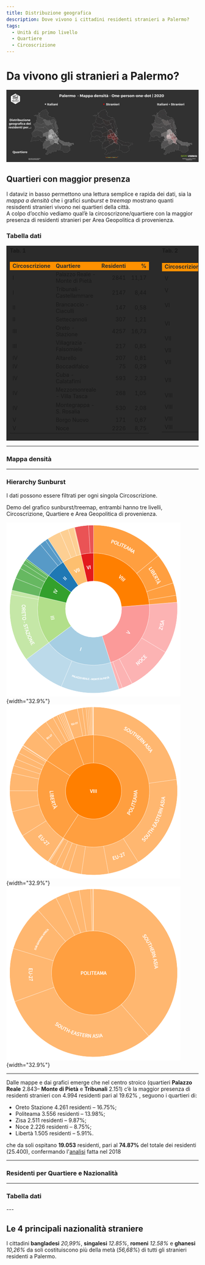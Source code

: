 ```yaml
---
title: Distribuzione geografica
description: Dove vivono i cittadini residenti stranieri a Palermo?
tags:
  - Unità di primo livello
  - Quartiere
  - Circoscrizione
---
```

<style>
.md-typeset .md-typeset h1 {line-height: 0px!important;}
.md-typeset h3 {font-size: 0px!important; line-height: 0px!important; margin: 0px!important;}
/*.md-typeset {line-height: 0px!important;}*/
.md-typeset h1:target:before, .md-typeset h2:target:before, .md-typeset h3:target:before {padding-top: 2rem!important;}
</style>

# Da vivono gli stranieri a Palermo?

[![](../img/Popolazione_Quartieri_clip.jpg)](../img/Popolazione_Quartieri.jpg "Distribuzione geografica per tipologie di Aree Scarica il file ad alta risoluzione")

## Quartieri con maggior presenza
<p>I dataviz in basso permettono una lettura semplice e rapida dei dati, sia la <em>mappa a densità</em> che i  grafici <em>sunburst</em> e <em>treemap</em> mostrano quanti resisdenti stranieri vivono nei quartieri della città. <br> A colpo d’occhio vediamo qual’è la circoscrizone/quartiere con la maggior presenza di residenti stranieri per Area Geopolitica di provenienza. <br>
</p>

### Tabella dati
<body> 
<table width="100%" style="border: 1px solid #2a2a2a" align="center" cellpadding="0" cellspacing="0">
  <tbody>
    <tr style="border: 1px solid #2a2a2a">
      <td bgcolor="#2A2A2A" style="border: 1px solid #2a2a2a"><strong>Tab. 1</strong></td>
      <td bgcolor="#2A2A2A"  style="border: 1px solid #2a2a2a"><strong>&nbsp;</strong></td>
      <td bgcolor="#2a2a2a" style="border: 1px solid #2a2a2a"><strong>Tab. 2</strong></td>
    </tr>
    <tr>
      <td bgcolor="#2a2a2a" style="border: 1px solid #2a2a2a"><table align="center">
        <tr>
          <td align="left" bgcolor="#ff9100"><strong style="color:#2a2a2a">Circoscrizione</strong></td>
          <td align="left" bgcolor="#ff9100"><strong style="color:#2a2a2a">Quartiere</strong></td>
          <td align="right" bgcolor="#ff9100"><strong style="color:#2a2a2a">Residenti</strong></td>
          <td align="right" bgcolor="#ff9100"><strong style="color:#2a2a2a">%</strong></td>
        </tr>
        <tr>
          <td align="left">I</td>
          <td align="left">Palazzo Reale - Monte di Pietà</td>
          <td align="right">2841</td>
          <td align="right">11,17</td>
        </tr>
        <tr>
          <td align="left">I</td>
          <td align="left">Tribunali-Castellammare</td>
          <td align="right">2147</td>
          <td align="right">8,44</td>
        </tr>
        <tr>
          <td align="left">II</td>
          <td align="left">Brancaccio - Ciaculli</td>
          <td align="right">147</td>
          <td align="right">0,58</td>
        </tr>
        <tr>
          <td align="left">II</td>
          <td align="left">Settecannoli</td>
          <td align="right">307</td>
          <td align="right">1,21</td>
        </tr>
        <tr>
          <td align="left">III</td>
          <td align="left">Oreto - Stazione</td>
          <td align="right">4257</td>
          <td align="right">16,73</td>
        </tr>
        <tr>
          <td align="left">III</td>
          <td align="left">Villagrazia - Falsomiele</td>
          <td align="right">217</td>
          <td align="right">0,85</td>
        </tr>
        <tr>
          <td align="left">IV</td>
          <td align="left">Altarello</td>
          <td align="right">207</td>
          <td align="right">0,81</td>
        </tr>
        <tr>
          <td align="left">IV</td>
          <td align="left">Boccadifalco</td>
          <td align="right">75</td>
          <td align="right">0,29</td>
        </tr>
        <tr>
          <td align="left">IV</td>
          <td align="left">Cuba - Calatafimi</td>
          <td align="right">593</td>
          <td align="right">2,33</td>
        </tr>
        <tr>
          <td align="left">IV</td>
          <td align="left">Mezzomonreale - Villa Tasca</td>
          <td align="right">268</td>
          <td align="right">1,05</td>
        </tr>
        <tr>
          <td align="left">IV</td>
          <td align="left">Montegrappa - S. Rosalia</td>
          <td align="right">530</td>
          <td align="right">2,08</td>
        </tr>
        <tr>
          <td align="left">V</td>
          <td align="left">Borgo Nuovo</td>
          <td align="right">171</td>
          <td align="right">0,67</td>
        </tr>
        <tr>
          <td align="left">V</td>
          <td align="left">Noce</td>
          <td align="right">2226</td>
          <td align="right">8,75</td>
        </tr>
      </table></td>
      <td bgcolor="#2a2a2a" style="border: 1px solid #2a2a2a">&nbsp;</td>
      <td bgcolor="#2a2a2a" style="border: 1px solid #2a2a2a"><table align="center">
        <tr>
          <td align="left" bgcolor="#ff9100"><strong style="color:#2a2a2a">Circoscrizione</strong></td>
          <td align="left" bgcolor="#ff9100"><strong style="color:#2a2a2a">Quartiere</strong></td>
          <td bgcolor="#ff9100"><strong style="color:#2a2a2a">Residenti</strong></td>
          <td bgcolor="#ff9100"><strong style="color:#2a2a2a">%</strong></td>
        </tr>
        <tr>
          <td align="left">V</td>
          <td align="left">Uditore - Passo di Rigano</td>
          <td>511</td>
          <td>2,01</td>
        </tr>
        <tr>
          <td align="left">V</td>
          <td align="left">Zisa</td>
          <td>2511</td>
          <td>9,87</td>
        </tr>
        <tr>
          <td align="left">VI</td>
          <td align="left">Cruillas - S.Giovanni Apostolo</td>
          <td>239</td>
          <td>0,94</td>
        </tr>
        <tr>
          <td align="left">VI</td>
          <td align="left">Resuttana - San Lorenzo</td>
          <td>676</td>
          <td>2,66</td>
        </tr>
        <tr>
          <td align="left">VII</td>
          <td align="left">Arenella - Vergine Maria</td>
          <td>47</td>
          <td>0,18</td>
        </tr>
        <tr>
          <td align="left">VII</td>
          <td align="left">Pallavicino</td>
          <td>660</td>
          <td>2,59</td>
        </tr>
        <tr>
          <td align="left">VII</td>
          <td align="left">Partanna Mondello</td>
          <td>415</td>
          <td>1,63</td>
        </tr>
        <tr>
          <td align="left">VII</td>
          <td align="left">Tommaso Natale - Sferracavallo</td>
          <td>282</td>
          <td>1,11</td>
        </tr>
        <tr>
          <td align="left">VIII</td>
          <td align="left">Libertà</td>
          <td>1504</td>
          <td>5,91</td>
        </tr>
        <tr>
          <td align="left">VIII</td>
          <td align="left">Malaspina - Palagonia</td>
          <td>340</td>
          <td>1,34</td>
        </tr>
        <tr>
          <td align="left">VIII</td>
          <td align="left">Montepellegrino</td>
          <td>609</td>
          <td>2,39</td>
        </tr>
        <tr>
          <td align="left">VIII</td>
          <td align="left">Politeama</td>
          <td>3551</td>
          <td>13,96</td>
        </tr>
      </table></td>
    </tr>
  </tbody>
</table>
</table>
</body>
<hr>
</body> 

### Mappa densità
<body> 
<div class="flourish-embed flourish-map" data-src="visualisation/8819335"><script src="https://public.flourish.studio/resources/embed.js"></script></div>
<hr>
</body> 

### Hierarchy Sunburst
I dati possono essere filtrati per ogni singola Circoscrizione.
<body> 
<div class="flourish-embed" data-src="story/1149799"><script src="https://public.flourish.studio/resources/embed.js"></script></div>
</body> 

Demo del grafico sunburst/treemap, entrambi hanno tre livelli, Circoscrizione, Quartiere e Area Geopolitica di provenienza.

![](../img/sunburst_01.png "Cicoscrizione/Quartiere"){width="32.9%"} ![](../img/sunburst_02.png "Cicoscrizione/Quartiere/Area Geopolitica"){width="32.9%"} ![](../img/sunburst_03.png "Quartiere/Area Geopolitica"){width="32.9%"}

---

Dalle mappe e dai grafici emerge che nel centro stroico (quartieri **Palazzo Reale** 2.843– **Monte di Pietà** e **Tribunali** 2.151) c’è la maggior presenza di residenti stranieri con 4.994 residenti pari al 19.62%  , seguono i quartieri di:

- Oreto Stazione 4.261 residenti – 16.75%;
- Politeama 3.556 residenti – 13.98%;
- Zisa 2.511 residenti – 9.87%;
- Noce  2.226 residenti – 8.75%;
- Libertà  1.505 residenti – 5.91%.

che da soli ospitano **19.053** residenti, pari al **74.87%** del totale dei residenti (25.400), confermando l'[analisi](https://coseerobe.gbvitrano.it/palermo-popolazione-residente-per-cittadinanza-upl-quartiere-e-circoscrizione-2018.html) fatta nel 2018

---

### Residenti per Quartiere e Nazionalità

<body> 
<div class='tableauPlaceholder' id='viz1646086488839' style='position: relative'><object class='tableauViz'  style='display:none;'><param name='host_url' value='https%3A%2F%2Fpublic.tableau.com%2F' /> <param name='embed_code_version' value='3' /> <param name='site_root' value='' /><param name='name' value='Palermo_residenti_stranieri_2020&#47;Residenti_Quartieri' /><param name='tabs' value='no' /><param name='toolbar' value='yes' /><param name='animate_transition' value='yes' /><param name='display_static_image' value='yes' /><param name='display_spinner' value='yes' /><param name='display_overlay' value='yes' /><param name='display_count' value='yes' /><param name='language' value='it-IT' /><param name='filter' value='publish=yes' /></object></div>                <script type='text/javascript'>                    var divElement = document.getElementById('viz1646086488839');                    var vizElement = divElement.getElementsByTagName('object')[0];                    if ( divElement.offsetWidth > 800 ) { vizElement.style.width='100%';vizElement.style.height=(divElement.offsetWidth*0.75)+'px';} else if ( divElement.offsetWidth > 500 ) { vizElement.style.width='100%';vizElement.style.height=(divElement.offsetWidth*0.75)+'px';} else { vizElement.style.width='100%';vizElement.style.height='727px';}                     var scriptElement = document.createElement('script');                    scriptElement.src = 'https://public.tableau.com/javascripts/api/viz_v1.js';                    vizElement.parentNode.insertBefore(scriptElement, vizElement);                </script>
</body> 

---

### Tabella dati
<body> 
<div class='tableauPlaceholder' id='viz1646224863295' style='position: relative'><object class='tableauViz'  style='display:none;'><param name='host_url' value='https%3A%2F%2Fpublic.tableau.com%2F' /> <param name='embed_code_version' value='3' /> <param name='site_root' value='' /><param name='name' value='Palermo_residenti_stranieri_2020_geoschema2&#47;Geoschema' /><param name='tabs' value='no' /><param name='toolbar' value='yes' /><param name='animate_transition' value='yes' /><param name='display_static_image' value='yes' /><param name='display_spinner' value='yes' /><param name='display_overlay' value='yes' /><param name='display_count' value='yes' /><param name='language' value='it-IT' /><param name='filter' value='publish=yes' /></object></div>                <script type='text/javascript'>                    var divElement = document.getElementById('viz1646224863295');                    var vizElement = divElement.getElementsByTagName('object')[0];                    if ( divElement.offsetWidth > 800 ) { vizElement.style.width='100%';vizElement.style.height=(divElement.offsetWidth*0.75)+'px';} else if ( divElement.offsetWidth > 500 ) { vizElement.style.width='100%';vizElement.style.height=(divElement.offsetWidth*0.75)+'px';} else { vizElement.style.width='100%';vizElement.style.height='527px';}                     var scriptElement = document.createElement('script');                    scriptElement.src = 'https://public.tableau.com/javascripts/api/viz_v1.js';                    vizElement.parentNode.insertBefore(scriptElement, vizElement);                </script>
</body>
---

## Le 4 principali nazionalità straniere

I cittadini **bangladesi** *20,99%*, **singalesi** *12.85%*, **romeni** *12.58%* e **ghanesi** *10,26%* da soli costituiscono più della metà (*56,68%*) di tutti gli stranieri residenti a Palermo.

<body> 
<div class='tableauPlaceholder' id='viz1646145999974' style='position: relative'><object class='tableauViz'  style='display:none;'><param name='host_url' value='https%3A%2F%2Fpublic.tableau.com%2F' /> <param name='embed_code_version' value='3' /> <param name='site_root' value='' /><param name='name' value='Palermo_residenti_stranieri_2020_4nazioni&#47;Residenti_Quartieri' /><param name='tabs' value='no' /><param name='toolbar' value='yes' /><param name='animate_transition' value='yes' /><param name='display_static_image' value='yes' /><param name='display_spinner' value='yes' /><param name='display_overlay' value='yes' /><param name='display_count' value='yes' /><param name='language' value='it-IT' /><param name='filter' value='publish=yes' /></object></div>                <script type='text/javascript'>                    var divElement = document.getElementById('viz1646145999974');                    var vizElement = divElement.getElementsByTagName('object')[0];                    if ( divElement.offsetWidth > 800 ) { vizElement.style.width='100%';vizElement.style.height=(divElement.offsetWidth*0.75)+'px';} else if ( divElement.offsetWidth > 500 ) { vizElement.style.width='100%';vizElement.style.height=(divElement.offsetWidth*0.75)+'px';} else { vizElement.style.width='100%';vizElement.style.height='1277px';}                     var scriptElement = document.createElement('script');                    scriptElement.src = 'https://public.tableau.com/javascripts/api/viz_v1.js';                    vizElement.parentNode.insertBefore(scriptElement, vizElement);                </script>
</body> 